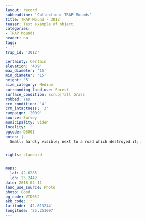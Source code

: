 ```yaml
---
layout: record
subheadline: 'Collection: TRAP Mounds'
title: TRAP Mound - 3012
teaser: Test example of object
categories:
- TRAP Mounds
header: no
tags:
- ''
trap_id: '3012'

certainty: Certain
elevation: '409'
max_diameter: '15'
min_diameter: '15'
height: '5'
size_category: Medium
surrounding_land_use: Forest
surface_condition: Scrub|Tall Grass
robbed: Yes
crm_condition: '4'
crm_intactness: '3'
campaign: '2009'
source: Survey
municipality: Viden
locality: ''
bgcode: DS001
notes: |-
  Small; hardly visible; next to a road which destroyed it;.


rights: standard


maps:
  lat: 42.6285
  lon: 25.2442
date: 2018-04-11
land_use_source: Photo
photo: Good
bg_code: VID052
akb_code: ''
latitude: '42.613244'
longitude: '25.251097'
---
```

